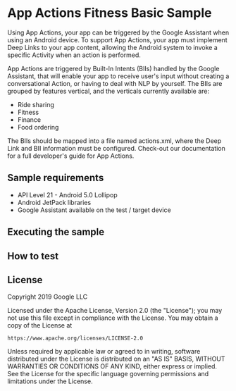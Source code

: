 # App Actions Fitness Basic Sample

Using App Actions, your app can be triggered by the Google Assistant when using an Android device.
To support App Actions, your app must implement Deep Links to your app content, allowing the
Android system to invoke a specific Activity when an action is performed.

App Actions are triggered by Built-In Intents (BIIs) handled by the Google Assistant, that will enable
your app to receive user's input without creating a conversational Action, or having to deal with
NLP by yourself. The BIIs are grouped by features vertical, and the verticals currently available
are:

* Ride sharing
* Fitness
* Finance
* Food ordering

The BIIs should be mapped into a file named actions.xml, where the Deep Link and BII information
must be configured. Check-out our documentation for a full developer's guide for App Actions. 

## Sample requirements

* API Level 21 - Android 5.0 Lollipop 
* Android JetPack libraries
* Google Assistant available on the test / target device

## Executing the sample

## How to test

## License

Copyright 2019 Google LLC

Licensed under the Apache License, Version 2.0 (the "License");
you may not use this file except in compliance with the License.
You may obtain a copy of the License at

    https://www.apache.org/licenses/LICENSE-2.0

Unless required by applicable law or agreed to in writing, software
distributed under the License is distributed on an "AS IS" BASIS,
WITHOUT WARRANTIES OR CONDITIONS OF ANY KIND, either express or implied.
See the License for the specific language governing permissions and
limitations under the License.